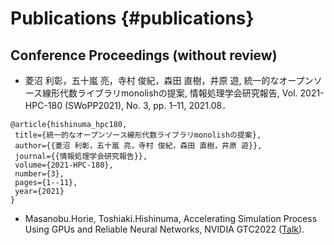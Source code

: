 # Publications {#publications}

## Conference Proceedings (without review)

- 菱沼 利彰，五十嵐 亮，寺村 俊紀，森田 直樹，井原 遊, 統一的なオープンソース線形代数ライブラリmonolishの提案, 情報処理学会研究報告, Vol. 2021-HPC-180 (SWoPP2021), No. 3, pp. 1–11, 2021.08．

```
@article{hishinuma_hpc180,
 title={統一的なオープンソース線形代数ライブラリmonolishの提案},
 author={{菱沼 利彰，五十嵐 亮，寺村 俊紀，森田 直樹，井原 遊}},
 journal={{情報処理学会研究報告}},
 volume={2021-HPC-180},
 number={3},
 pages={1--11},
 year={2021}
}
```

- Masanobu.Horie, Toshiaki.Hishinuma, Accelerating Simulation Process Using GPUs and Reliable Neural Networks, NVIDIA GTC2022 ([Talk](https://www.nvidia.com/en-us/on-demand/session/gtcspring22-s42404/)).
